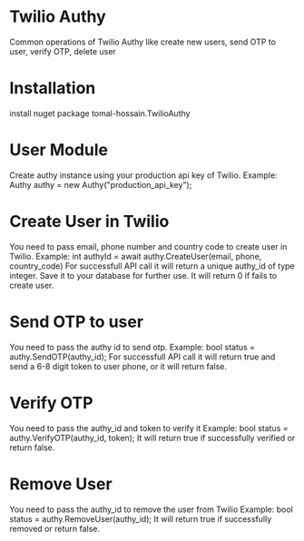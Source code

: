 # Twilio Authy

Common operations of Twilio Authy like create new users, send OTP to user, verify OTP, delete user


# Installation

install nuget package tomal-hossain.TwilioAuthy


# User Module

Create authy instance using your production api key of Twilio.
Example: Authy authy = new Authy("production_api_key");


# Create User in Twilio

You need to pass email, phone number and country code to create user in Twilio.
Example: int authyId = await authy.CreateUser(email, phone, country_code)
For successfull API call it will return a unique authy_id of type integer. Save it to your database for further use. It will return 0 if fails to create user.


# Send OTP to user

You need to pass the authy id to send otp.
Example: bool status = authy.SendOTP(authy_id);
For successfull API call it will return true and send a 6-8 digit token to user phone, or it will return false.


# Verify OTP

You need to pass the authy_id and token to verify it
Example: bool status = authy.VerifyOTP(authy_id, token);
It will return true if successfully verified or return false.

# Remove User

You need to pass the authy_id to remove the user from Twilio
Example: bool status = authy.RemoveUser(authy_id);
It will return true if successfully removed or return false.
